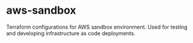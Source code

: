 # aws-sandbox
Terraform configurations for AWS sandbox environment. Used for testing and developing infrastructure as code deployments.
